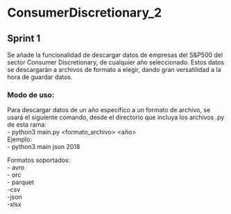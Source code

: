 # ConsumerDiscretionary_2

## Sprint 1
Se añade la funcionalidad de descargar datos de empresas del S&P500 del sector Consumer Discretionary,
de cualquier año seleccionado. Estos datos se descargarán a archivos de formato a elegir, dando gran versatilidad
a la hora de guardar datos.

### Modo de uso:
Para descargar datos de un año específico a un formato de archivo, se usará el siguiente comando, desde el directorio
que incluya los archivos .py de esta rama:  
    - python3 main.py <formato_archivo> <año>  
Ejemplo:  
    - python3 main json 2018

Formatos soportados:  
    - avro  
    - orc  
    - parquet  
    -csv  
    -json  
    -xlsx  
